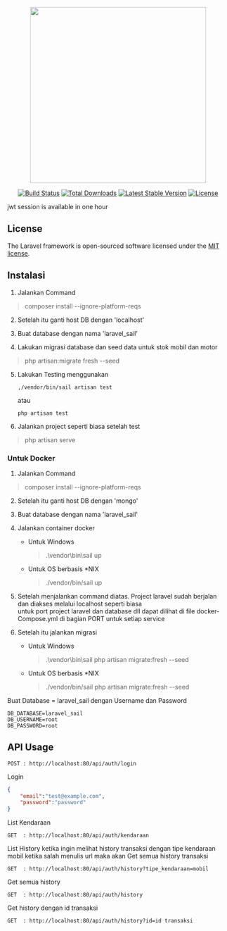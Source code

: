 <p align="center"><a href="https://laravel.com" target="_blank"><img src="https://raw.githubusercontent.com/laravel/art/master/logo-lockup/5%20SVG/2%20CMYK/1%20Full%20Color/laravel-logolockup-cmyk-red.svg" width="400"></a></p>

<p align="center">
<a href="https://travis-ci.org/laravel/framework"><img src="https://travis-ci.org/laravel/framework.svg" alt="Build Status"></a>
<a href="https://packagist.org/packages/laravel/framework"><img src="https://img.shields.io/packagist/dt/laravel/framework" alt="Total Downloads"></a>
<a href="https://packagist.org/packages/laravel/framework"><img src="https://img.shields.io/packagist/v/laravel/framework" alt="Latest Stable Version"></a>
<a href="https://packagist.org/packages/laravel/framework"><img src="https://img.shields.io/packagist/l/laravel/framework" alt="License"></a>
</p>

jwt session is available in one hour

## License

The Laravel framework is open-sourced software licensed under the [MIT license](https://opensource.org/licenses/MIT).

## Instalasi

1. Jalankan Command
  > composer install --ignore-platform-reqs

2. Setelah itu ganti host DB dengan 'localhost'

3. Buat database dengan nama 'laravel_sail'

4. Lakukan migrasi database dan seed data untuk stok mobil dan motor
  >  php artisan:migrate fresh --seed
5. Lakukan Testing menggunakan 
     ```
     ,/vendor/bin/sail artisan test
     ```
     atau
     ```
     php artisan test
     ```
6. Jalankan project seperti biasa setelah test 
  > php artisan serve

### Untuk Docker

1. Jalankan Command
  > composer install --ignore-platform-reqs

2. Setelah itu ganti host DB dengan 'mongo'

3. Buat database dengan nama 'laravel_sail'

4. Jalankan container docker 
      - Untuk Windows
        > .\vendor\bin\sail up 
      - Untuk OS berbasis *NIX
        > ./vendor/bin/sail up

5. Setelah menjalankan command diatas. Project laravel sudah berjalan dan diakses melalui localhost seperti biasa \
  untuk port project laravel dan database dll dapat dilihat di file docker-Compose.yml di bagian PORT untuk setiap service


6. Setelah itu jalankan migrasi 
      - Untuk Windows
        > .\vendor\bin\sail php artisan migrate:fresh --seed 
      - Untuk OS berbasis *NIX
        > ./vendor/bin/sail php artisan migrate:fresh --seed 



Buat Database = laravel_sail dengan Username dan Password
```env
DB_DATABASE=laravel_sail
DB_USERNAME=root  
DB_PASSWORD=root
```

## API Usage

```
POST : http://localhost:80/api/auth/login
```
Login 
```json
{
    "email":"test@example.com",
    "password":"password"
}
```
List Kendaraan
```
GET  : http://localhost:80/api/auth/kendaraan
```

List History ketika ingin melihat history transaksi dengan tipe kendaraan mobil
ketika salah menulis url maka akan Get semua history transaksi

```
GET  : http://localhost:80/api/auth/history?tipe_kendaraan=mobil
```

Get semua history

```
GET  : http://localhost:80/api/auth/history
```

Get history dengan id transaksi
```
GET  : http://localhost:80/api/auth/history?id=id transaksi
```

